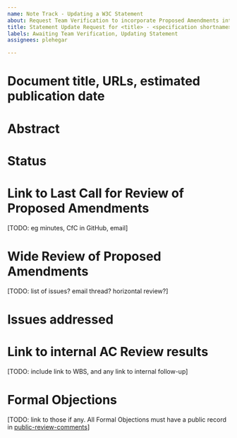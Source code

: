```yaml
---
name: Note Track - Updating a W3C Statement
about: Request Team Verification to incorporate Proposed Amendments into a Statement (Statement -> Statement)
title: Statement Update Request for <title> - <specification shortname>
labels: Awaiting Team Verification, Updating Statement
assignees: plehegar

---
```


# Document title, URLs, estimated publication date

# Abstract

# Status

# Link to Last Call for Review of Proposed Amendments
[TODO: eg minutes, CfC in GitHub, email]

# Wide Review of Proposed Amendments
[TODO: list of issues? email thread? horizontal review?]

# Issues addressed

# Link to internal AC Review results
[TODO: include link to WBS, and any link to internal follow-up]

# Formal Objections
[TODO: link to those if any. All Formal Objections must have a public record in [public-review-comments](https://lists.w3.org/Archives/Public/public-review-comments/)]
